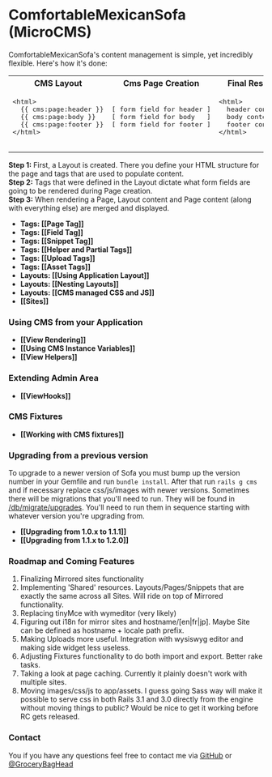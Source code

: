 # ComfortableMexicanSofa (MicroCMS)

ComfortableMexicanSofa's content management is simple, yet incredibly flexible. Here's how it's done:

<table>
  <tr>
    <th>CMS Layout</th>
    <th>Cms Page Creation</th>
    <th>Final Result</th>
  </tr>
  <tr>
    <td>
      <pre>
&lt;html&gt;
  {{ cms:page:header }}
  {{ cms:page:body }}
  {{ cms:page:footer }}
&lt;/html&gt;
      </pre>
    </td>
    <td>
      <pre>
[ form field for header ]
[ form field for body   ]
[ form field for footer ]
      </pre>
    </td>
    <td>
      <pre>
&lt;html&gt;
  header content
  body content
  footer content
&lt;/html&gt;
      </pre>
    </td>
  </tr>
</table>
    
**Step 1:** First, a Layout is created. There you define your HTML structure for the page and tags that are used to populate content.<br/>
**Step 2:** Tags that were defined in the Layout dictate what form fields are going to be rendered during Page creation.<br/>
**Step 3:** When rendering a Page, Layout content and Page content (along with everything else) are merged and displayed.

* **Tags: [[Page Tag]]**
* **Tags: [[Field Tag]]**
* **Tags: [[Snippet Tag]]**
* **Tags: [[Helper and Partial Tags]]**
* **Tags: [[Upload Tags]]**
* **Tags: [[Asset Tags]]**
* **Layouts: [[Using Application Layout]]**
* **Layouts: [[Nesting Layouts]]**
* **Layouts: [[CMS managed CSS and JS]]**
* **[[Sites]]**

### Using CMS from your Application
* **[[View Rendering]]**
* **[[Using CMS Instance Variables]]**
* **[[View Helpers]]**

### Extending Admin Area
* **[[ViewHooks]]**

### CMS Fixtures
* **[[Working with CMS fixtures]]**

### Upgrading from a previous version ###
To upgrade to a newer version of Sofa you must bump up the version number in your Gemfile and run `bundle install`. After that run `rails g cms` and if necessary replace css/js/images with newer versions. Sometimes there will be migrations that you'll need to run. They will be found in [/db/migrate/upgrades](https://github.com/twg/comfortable-mexican-sofa/tree/master/db/migrate/upgrades). You'll need to run them in sequence starting with whatever version you're upgrading from.

* **[[Upgrading from 1.0.x to 1.1.1]]**
* **[[Upgrading from 1.1.x to 1.2.0]]**

### Roadmap and Coming Features
1. Finalizing Mirrored sites functionality
2. Implementing 'Shared' resources. Layouts/Pages/Snippets that are exactly the same across all Sites. Will ride on top of Mirrored functionality.
3. Replacing tinyMce with wymeditor (very likely)
4. Figuring out i18n for mirror sites and hostname/[en|fr|jp]. Maybe Site can be defined as hostname + locale path prefix.
5. Making Uploads more useful. Integration with wysiswyg editor and making side widget less useless.
6. Adjusting Fixtures functionality to do both import and export. Better rake tasks.
7. Taking a look at page caching. Currently it plainly doesn't work with multiple sites.
8. Moving images/css/js to app/assets. I guess going Sass way will make it possible to serve css in both Rails 3.1 and 3.0 directly from the engine without moving things to public? Would be nice to get it working before RC gets released.

### Contact
You if you have any questions feel free to contact me via [GitHub](https://github.com/gbh) or [@GroceryBagHead](http://twitter.com/#!/GroceryBagHead)